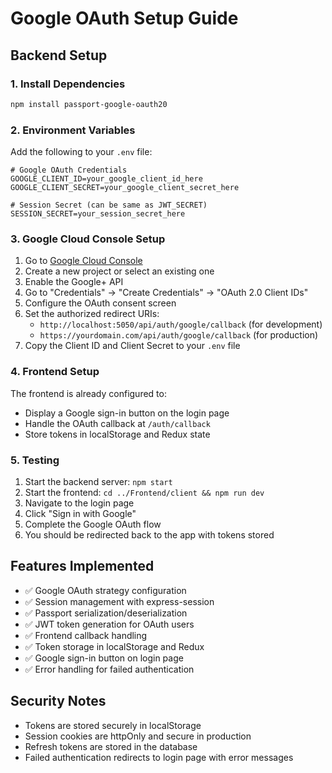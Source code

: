 # Google OAuth Setup Guide

## Backend Setup

### 1. Install Dependencies
```bash
npm install passport-google-oauth20
```

### 2. Environment Variables
Add the following to your `.env` file:

```env
# Google OAuth Credentials
GOOGLE_CLIENT_ID=your_google_client_id_here
GOOGLE_CLIENT_SECRET=your_google_client_secret_here

# Session Secret (can be same as JWT_SECRET)
SESSION_SECRET=your_session_secret_here
```

### 3. Google Cloud Console Setup

1. Go to [Google Cloud Console](https://console.cloud.google.com/)
2. Create a new project or select an existing one
3. Enable the Google+ API
4. Go to "Credentials" → "Create Credentials" → "OAuth 2.0 Client IDs"
5. Configure the OAuth consent screen
6. Set the authorized redirect URIs:
   - `http://localhost:5050/api/auth/google/callback` (for development)
   - `https://yourdomain.com/api/auth/google/callback` (for production)
7. Copy the Client ID and Client Secret to your `.env` file

### 4. Frontend Setup

The frontend is already configured to:
- Display a Google sign-in button on the login page
- Handle the OAuth callback at `/auth/callback`
- Store tokens in localStorage and Redux state

### 5. Testing

1. Start the backend server: `npm start`
2. Start the frontend: `cd ../Frontend/client && npm run dev`
3. Navigate to the login page
4. Click "Sign in with Google"
5. Complete the Google OAuth flow
6. You should be redirected back to the app with tokens stored

## Features Implemented

- ✅ Google OAuth strategy configuration
- ✅ Session management with express-session
- ✅ Passport serialization/deserialization
- ✅ JWT token generation for OAuth users
- ✅ Frontend callback handling
- ✅ Token storage in localStorage and Redux
- ✅ Google sign-in button on login page
- ✅ Error handling for failed authentication

## Security Notes

- Tokens are stored securely in localStorage
- Session cookies are httpOnly and secure in production
- Refresh tokens are stored in the database
- Failed authentication redirects to login page with error messages 